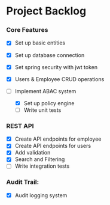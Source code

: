 # Project Backlog

### Core Features
- [x] Set up basic entities
- [x] Set up database connection
- [x] Set spring security with jwt token
- [x] Users & Employee CRUD operations

- [ ] Implement ABAC system
    - [x] Set up policy engine
    - [ ] Write unit tests

### REST API

- [x] Create API endpoints for employee
- [x] Create API endpoints for users
- [x] Add validation
- [x] Search and Filtering
- [ ] Write integration tests

### Audit Trail:

- [x] Audit logging system
